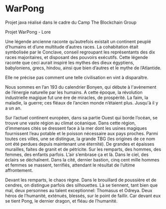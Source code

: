 # WarPong
Projet java réalisé dans le cadre du Camp The Blockchain Group

Projet  WarPong - Lore

Une légende ancienne raconte qu’autrefois existait un continent peuplé d’humains et d’une multitude d’autres races. 
La cohabitation était symbolisée par le Conclave, conseil regroupant les représentants des dix races majoritaires, et disposant des pouvoirs exécutifs. 
Cette légende raconte que ceci aurait inspiré les mythes des dieux égyptiens, babyloniens, grecs, hindou, ainsi que bien d’autres et le mythe de l’Atlantide.

Elle ne précise pas comment une telle civilisation en vint à disparaître.

Nous sommes en l’an 193 du calendrier Bonyen, qui débute à l'avènement de l’énergie naturelle par les humains. 
A cette époque, la révolution industrielle magique fut une ère de miracles, de prospérité. La faim, la maladie, la guerre; ces fléaux de l’ancien monde n’étaient plus.
Jusqu'à il y a un an.

Sur l’actuel continent européen, dans sa partie Ouest qui borde l’océan, se trouve une vaste région au climat océanique. 
Dans cette région, d’immenses cités se dressent face à la mer dont les usines magiques fournissent l’eau potable et le poisson nécessaire aux pays proches. 
Parmi toutes ces villes, une se distingue, la grande TBG (les origines de ce nom ont été perdues depuis maintenant une éternité). 
De grandes et épaisses murailles, faites de granit et de pétricite. Sur les remparts, des hommes, des femmes, des enfants parfois. 
L’air s’embrase ça et là. Dans le ciel, des éclairs se déchaînent. 
Dans la cité, dernier bastion, cinq cent mille hommes et femmes se massent, terrifiés, attendant le résultat de l’ultime affrontement. 

Devant les remparts, le chaos règne. Dans le brouillard de poussière et de cendres, on distingue parfois des silhouettes. 
Là se tiennent, tant bien que mal, deux personnes au talent exceptionnel: Thomasus et Odreya. Deux héros de l’humanité, exténués, blessés, sur le point de faillir.
Car devant eux se tient Pong, le dernier dragon, et fléau de l’humanité.
